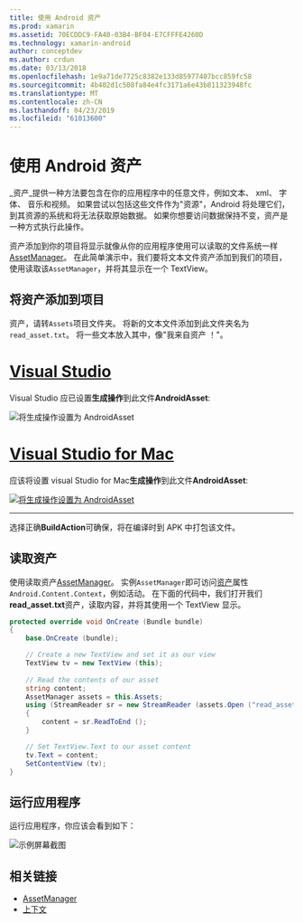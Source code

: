```yaml
---
title: 使用 Android 资产
ms.prod: xamarin
ms.assetid: 70ECDDC9-FA40-03B4-BF04-E7CFFFE4260D
ms.technology: xamarin-android
author: conceptdev
ms.author: crdun
ms.date: 03/13/2018
ms.openlocfilehash: 1e9a71de7725c8382e133d85977407bcc859fc58
ms.sourcegitcommit: 4b402d1c508fa84e4fc3171a6e43b811323948fc
ms.translationtype: MT
ms.contentlocale: zh-CN
ms.lasthandoff: 04/23/2019
ms.locfileid: "61013600"
---
```

# <a name="using-android-assets"></a>使用 Android 资产

_资产_提供一种方法要包含在你的应用程序中的任意文件，例如文本、 xml、 字体、 音乐和视频。 如果尝试以包括这些文件作为"资源"，Android 将处理它们，到其资源的系统和将无法获取原始数据。 如果你想要访问数据保持不变，资产是一种方式执行此操作。

资产添加到你的项目将显示就像从你的应用程序使用可以读取的文件系统一样[AssetManager](https://developer.xamarin.com/api/type/Android.Content.Res.AssetManager/)。
在此简单演示中，我们要将文本文件资产添加到我们的项目，使用读取该`AssetManager`，并将其显示在一个 TextView。


## <a name="add-asset-to-project"></a>将资产添加到项目

资产，请转`Assets`项目文件夹。 将新的文本文件添加到此文件夹名为`read_asset.txt`。 将一些文本放入其中，像"我来自资产 ！"。

# <a name="visual-studiotabwindows"></a>[Visual Studio](#tab/windows)

Visual Studio 应已设置**生成操作**到此文件**AndroidAsset**:

![将生成操作设置为 AndroidAsset](android-assets-images/asset-properties-vs.png) 

# <a name="visual-studio-for-mactabmacos"></a>[Visual Studio for Mac](#tab/macos)

应该将设置 visual Studio for Mac**生成操作**到此文件**AndroidAsset**:

[![将生成操作设置为 AndroidAsset](android-assets-images/asset-properties-xs-sml.png)](android-assets-images/asset-properties-xs.png#lightbox)

-----

选择正确**BuildAction**可确保，将在编译时到 APK 中打包该文件。


## <a name="reading-assets"></a>读取资产

使用读取资产[AssetManager](https://developer.xamarin.com/api/type/Android.Content.Res.AssetManager/)。 实例`AssetManager`即可访问[资产](https://developer.xamarin.com/api/property/Android.Content.Context.Assets/)属性`Android.Content.Context`，例如活动。
在下面的代码中，我们打开我们**read_asset.txt**资产，读取内容，并将其使用一个 TextView 显示。

```csharp
protected override void OnCreate (Bundle bundle)
{
    base.OnCreate (bundle);

    // Create a new TextView and set it as our view
    TextView tv = new TextView (this);
    
    // Read the contents of our asset
    string content;
    AssetManager assets = this.Assets;
    using (StreamReader sr = new StreamReader (assets.Open ("read_asset.txt")))
    {
        content = sr.ReadToEnd ();
    }

    // Set TextView.Text to our asset content
    tv.Text = content;
    SetContentView (tv);
}
```


## <a name="running-the-application"></a>运行应用程序

运行应用程序，你应该会看到如下：

![示例屏幕截图](android-assets-images/screenshot.png)


## <a name="related-links"></a>相关链接

- [AssetManager](https://developer.xamarin.com/api/type/Android.Content.Res.AssetManager/)
- [上下文](https://developer.xamarin.com/api/type/Android.Content.Context/)

